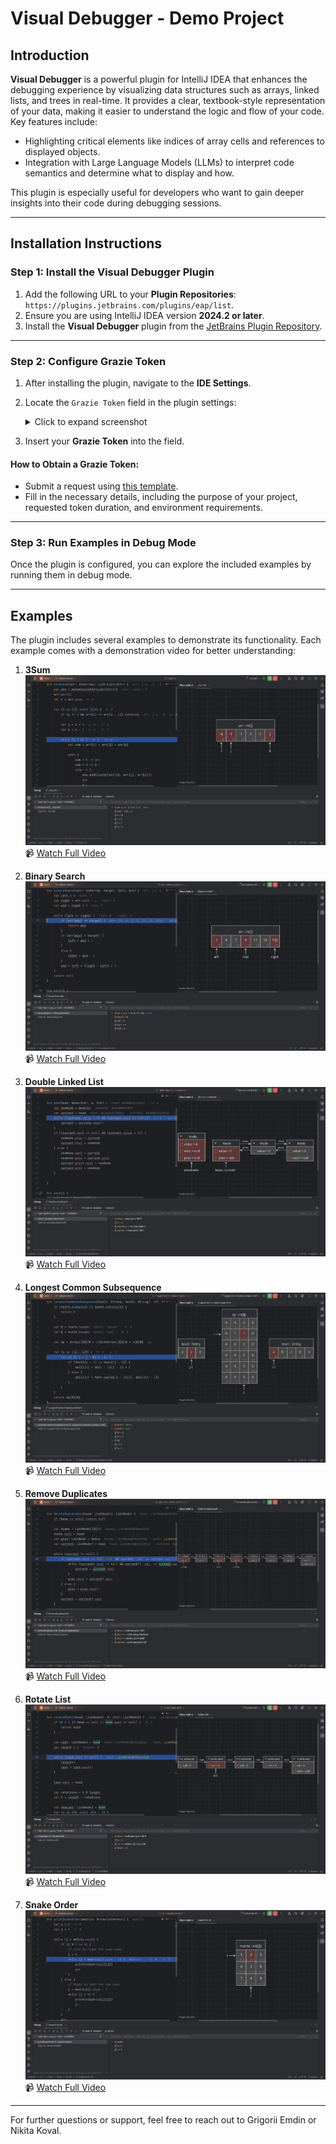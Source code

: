 # Visual Debugger - Demo Project

## Introduction

**Visual Debugger** is a powerful plugin for IntelliJ IDEA that enhances the debugging experience by visualizing data structures such as arrays, linked lists, and trees in real-time. It provides a clear, textbook-style representation of your data, making it easier to understand the logic and flow of your code. Key features include:

- Highlighting critical elements like indices of array cells and references to displayed objects.
- Integration with Large Language Models (LLMs) to interpret code semantics and determine what to display and how.

This plugin is especially useful for developers who want to gain deeper insights into their code during debugging sessions.

---

## Installation Instructions

### Step 1: Install the Visual Debugger Plugin
1. Add the following URL to your **Plugin Repositories**:  
   `https://plugins.jetbrains.com/plugins/eap/list`. 
2. Ensure you are using IntelliJ IDEA version **2024.2 or later**.
3. Install the **Visual Debugger** plugin from the [JetBrains Plugin Repository](https://plugins.jetbrains.com/plugin/25314-visual-debugger).

---

### Step 2: Configure Grazie Token
1. After installing the plugin, navigate to the **IDE Settings**.
2. Locate the `Grazie Token` field in the plugin settings:
   <details>
   <summary>Click to expand screenshot</summary>

   ![img.png](src/main/resources/img.png)

   </details>
3. Insert your **Grazie Token** into the field.

#### How to Obtain a Grazie Token:
- Submit a request using [this template](https://youtrack.jetbrains.com/newIssue?project=JBAI&summary=Application+token+for+%7Bplease+indicate+the+project+name%7D&description=%23%23%23+Description%3A%0A%0A*%7BPlease+briefly+describe+the+purpose+of+your+project%7D*%0A%0A%23%23%23+Amount+of+money%3A%0A%0A*%7BPlease+add+information+for+what+amount+of+money+the+token+should+be%7D*%0A%0A%23%23%23+Environment+and+time+limit%3A%0A%0A*%7BPlease+indicate+for+what+period+of+time+the+token+is+needed+and+for+what+environment+the+token+requires+stgn%2Fprod%7D*%0A%0A%23%23%23+&c=add+Board+JBAI+QA+2024+Q2&c=Complexity+S&c=Type+Task&c=Subsystem+Backend&c=Assignee+nikolai.baranko).
- Fill in the necessary details, including the purpose of your project, requested token duration, and environment requirements.

---

### Step 3: Run Examples in Debug Mode
Once the plugin is configured, you can explore the included examples by running them in debug mode.

---

## Examples

The plugin includes several examples to demonstrate its functionality. Each example comes with a demonstration video for better understanding:

1. **3Sum**  
   ![3sum.png](src/main/resources/3sum.png)
📹 [Watch Full Video](src/main/resources/3sum.mp4)

2. **Binary Search**  
   ![binarySearch.png](src/main/resources/binarySearch.png)
📹 [Watch Full Video](src/main/resources/binarySearch.mp4)
3. **Double Linked List**  
   ![doubleLinkedList.png](src/main/resources/doubleLinkedList.png)
📹 [Watch Full Video](src/main/resources/doubleLinkedList.mp4)
4. **Longest Common Subsequence**  
   ![longestCommonSubsequence.png](src/main/resources/longestCommonSubsequence.png)
📹 [Watch Full Video](src/main/resources/longestCommonSubsequence.mp4)
5. **Remove Duplicates**  
    ![removeDuplicates.png](src/main/resources/removeDuplicates.png)
📹 [Watch Full Video](src/main/resources/removeDuplicates.mp4)
6. **Rotate List**  
   ![rotateList.png](src/main/resources/rotateList.png)
📹 [Watch Full Video](src/main/resources/rotateList.mp4)
7. **Snake Order**  
   ![snakeOrder.png](src/main/resources/snakeOrder.png)
📹 [Watch Full Video](src/main/resources/snakeOrder.mp4)
---

For further questions or support, feel free to reach out to Grigorii Emdin or Nikita Koval.
